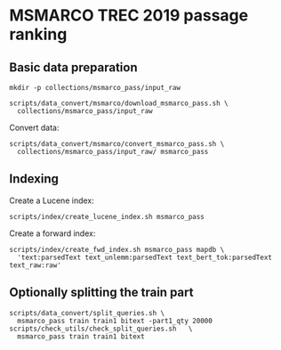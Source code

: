 # MSMARCO TREC 2019 passage ranking
## Basic data preparation

```
mkdir -p collections/msmarco_pass/input_raw

scripts/data_convert/msmarco/download_msmarco_pass.sh \
  collections/msmarco_pass/input_raw
```

Convert data:
```
scripts/data_convert/msmarco/convert_msmarco_pass.sh \
  collections/msmarco_pass/input_raw/ msmarco_pass
```

## Indexing
Create a Lucene index:
```
scripts/index/create_lucene_index.sh msmarco_pass
```

Create a forward index:
```
scripts/index/create_fwd_index.sh msmarco_pass mapdb \
  'text:parsedText text_unlemm:parsedText text_bert_tok:parsedText text_raw:raw'
```

## Optionally splitting the train part
```
scripts/data_convert/split_queries.sh \
  msmarco_pass train train1 bitext -part1_qty 20000
scripts/check_utils/check_split_queries.sh   \
  msmarco_pass train train1 bitext
```
